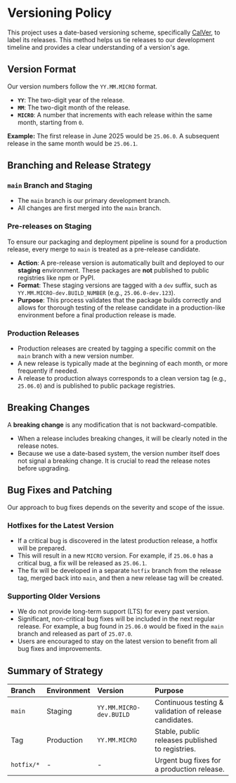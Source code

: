 # Versioning Policy

This project uses a date-based versioning scheme, specifically [CalVer](https://calver.org/), to label its releases. This method helps us tie releases to our development timeline and provides a clear understanding of a version's age.

## Version Format

Our version numbers follow the `YY.MM.MICRO` format.

* **`YY`**: The two-digit year of the release.
* **`MM`**: The two-digit month of the release.
* **`MICRO`**: A number that increments with each release within the same month, starting from `0`.

**Example:** The first release in June 2025 would be `25.06.0`. A subsequent release in the same month would be `25.06.1`.

## Branching and Release Strategy

### `main` Branch and Staging

* The `main` branch is our primary development branch.
* All changes are first merged into the `main` branch.

### Pre-releases on Staging

To ensure our packaging and deployment pipeline is sound for a production release, every merge to `main` is treated as a pre-release candidate.

* **Action**: A pre-release version is automatically built and deployed to our **staging** environment. These packages are **not** published to public registries like npm or PyPI.
* **Format**: These staging versions are tagged with a `dev` suffix, such as `YY.MM.MICRO-dev.BUILD_NUMBER` (e.g., `25.06.0-dev.123`).
* **Purpose**: This process validates that the package builds correctly and allows for thorough testing of the release candidate in a production-like environment before a final production release is made.

### Production Releases

* Production releases are created by tagging a specific commit on the `main` branch with a new version number.
* A new release is typically made at the beginning of each month, or more frequently if needed.
* A release to production always corresponds to a clean version tag (e.g., `25.06.0`) and is published to public package registries.

## Breaking Changes

A **breaking change** is any modification that is not backward-compatible.

* When a release includes breaking changes, it will be clearly noted in the release notes.
* Because we use a date-based system, the version number itself does not signal a breaking change. It is crucial to read the release notes before upgrading.

## Bug Fixes and Patching

Our approach to bug fixes depends on the severity and scope of the issue.

### Hotfixes for the Latest Version

* If a critical bug is discovered in the latest production release, a hotfix will be prepared.
* This will result in a new `MICRO` version. For example, if `25.06.0` has a critical bug, a fix will be released as `25.06.1`.
* The fix will be developed in a separate `hotfix` branch from the release tag, merged back into `main`, and then a new release tag will be created.

### Supporting Older Versions

* We do not provide long-term support (LTS) for every past version.
* Significant, non-critical bug fixes will be included in the next regular release. For example, a bug found in `25.06.0` would be fixed in the `main` branch and released as part of `25.07.0`.
* Users are encouraged to stay on the latest version to benefit from all bug fixes and improvements.

## Summary of Strategy

| Branch | Environment | Version | Purpose |
| :--- | :--- | :--- | :--- |
| `main` | Staging | `YY.MM.MICRO-dev.BUILD` | Continuous testing & validation of release candidates. |
| Tag | Production | `YY.MM.MICRO` | Stable, public releases published to registries. |
| `hotfix/*` | - | - | Urgent bug fixes for a production release. |